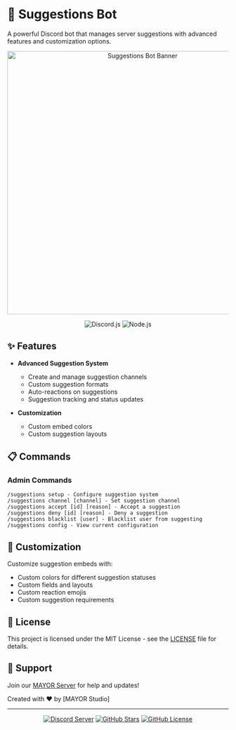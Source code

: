 # 🤖 Suggestions Bot

A powerful Discord bot that manages server suggestions with advanced features and customization options.

<div align="center">
  <img src="https://images-ext-1.discordapp.net/external/cmMlqNBayVXYs3Z-iu_gONR8AxsgwrFtqfixRkTqlI8/%3Fsize%3D4096/https/cdn.discordapp.com/banners/880010973216387193/f117e53adb75b33f351234335cda99dc.webp?format=webp" alt="Suggestions Bot Banner" width="600"/>

  ![Discord.js](https://img.shields.io/badge/Discord.js-v13-blue?style=for-the-badge&logo=discord&logoColor=white)
  ![Node.js](https://img.shields.io/badge/Node.js-43853D?style=for-the-badge&logo=node.js&logoColor=white)  
</div>

## ✨ Features

- **Advanced Suggestion System**
  - Create and manage suggestion channels
  - Custom suggestion formats
  - Auto-reactions on suggestions
  - Suggestion tracking and status updates

- **Customization**
  - Custom embed colors
  - Custom suggestion layouts

## 📋 Commands

### Admin Commands
```
/suggestions setup - Configure suggestion system
/suggestions channel [channel] - Set suggestion channel
/suggestions accept [id] [reason] - Accept a suggestion
/suggestions deny [id] [reason] - Deny a suggestion
/suggestions blacklist [user] - Blacklist user from suggesting
/suggestions config - View current configuration
```

## 🎨 Customization

Customize suggestion embeds with:
- Custom colors for different suggestion statuses
- Custom fields and layouts
- Custom reaction emojis
- Custom suggestion requirements


## 📝 License

This project is licensed under the MIT License - see the [LICENSE](LICENSE) file for details.

## 🤝 Support

Join our [MAYOR Server](https://discord.gg/FrS55kteFP) for help and updates!

Created with ❤️ by [MAYOR Studio]

---

<div align="center">
  
  [![Discord Server](https://img.shields.io/discord/YOUR_SERVER_ID?color=7289da&logo=discord&logoColor=white&style=for-the-badge)](https://discord.gg/your-server)
  [![GitHub Stars](https://img.shields.io/github/stars/yourusername/suggestions-bot?style=for-the-badge)](https://github.com/yourusername/suggestions-bot/stargazers)
  [![GitHub License](https://img.shields.io/github/license/yourusername/suggestions-bot?style=for-the-badge)](https://github.com/yourusername/suggestions-bot/blob/main/LICENSE)
  
</div>
